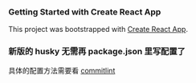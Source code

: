 ### Getting Started with Create React App

This project was bootstrapped with [Create React App](https://github.com/facebook/create-react-app).

### 新版的 husky 无需再 package.json 里写配置了

具体的配置方法需要看 [commitlint](https://github.com/conventional-changelog/commitlint)

